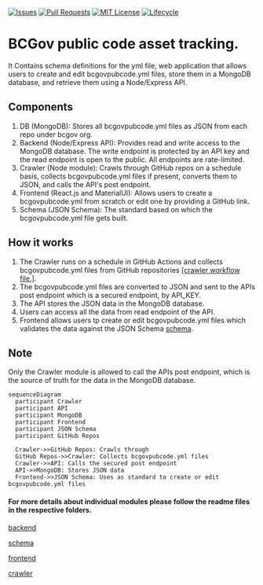 <!-- PROJECT SHIELDS -->


[![Issues](https://img.shields.io/github/issues/bcgov/public-code)](/../../issues)
[![Pull Requests](https://img.shields.io/github/issues-pr/bcgov/public-code)](/../../pulls)
[![MIT License](https://img.shields.io/github/license/bcgov/public-code.svg)](/LICENSE.md)
[![Lifecycle](https://img.shields.io/badge/Lifecycle-Experimental-339999)](https://github.com/bcgov/repomountie/blob/master/doc/lifecycle-badges.md)


# BCGov public code asset tracking.

It Contains schema definitions for the yml file, web application that allows users to create and edit bcgovpubcode.yml files, store them in a MongoDB database, and retrieve them using a Node/Express API.

## Components

1. DB (MongoDB): Stores all bcgovpubcode.yml files as JSON from each repo under bcgov org.
2. Backend (Node/Express API): Provides read and write access to the MongoDB database. The write endpoint is protected by an API key and the read endpoint is open to the public. All endpoints are rate-limited.
3. Crawler (Node module): Crawls through GitHub repos on a schedule basis, collects bcgovpubcode.yml files if present, converts them to JSON, and calls the API's post endpoint.
4. Frontend (React.js and MaterialUI): Allows users to create a bcgovpubcode.yml from scratch or edit one by providing a GitHub link.
5. Schema (JSON Schema): The standard based on which the bcgovpubcode.yml file gets built.

## How it works

1. The Crawler runs on a schedule in GitHub Actions and collects bcgovpubcode.yml files from GitHub repositories [[crawler workflow file.]]( .github/workflows/pubcode-crawler-on-scheduler.yml).
2. The bcgovpubcode.yml files are converted to JSON and sent to the APIs post endpoint which is a secured endpoint, by API_KEY.
3. The API stores the JSON data in the MongoDB database.
4. Users can access all the data from read endpoint of the API.
5. Frontend allows users tp create or edit bcgovpubcode.yml files which validates the data against the JSON Schema [schema](schema/bcgovpubcode.json).

## Note

Only the Crawler module is allowed to call the APIs post endpoint, which is the source of truth for the data in the MongoDB database.

```mermaid
sequenceDiagram
  participant Crawler
  participant API
  participant MongoDB
  participant Frontend
  participant JSON Schema
  participant GitHub Repos

  Crawler->>GitHub Repos: Crawls through
  GitHub Repos->>Crawler: Collects bcgovpubcode.yml files
  Crawler->>API: Calls the secured post endpoint
  API->>MongoDB: Stores JSON data
  Frontend->>JSON Schema: Uses as standard to create or edit bcgovpubcode.yml files
```
#### For more details about individual modules please follow the readme files in the respective folders.
[backend](backend/README.md)

[schema](schema/README.md)

[frontend](frontend/README.md)

[crawler](crawler/README.md)
